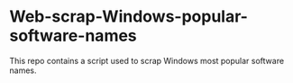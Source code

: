 # Web-scrap-Windows-popular-software-names
This repo contains a script used to scrap Windows most popular software names.
